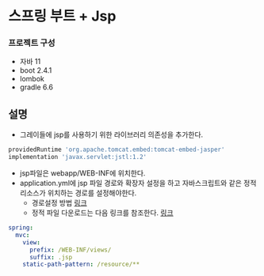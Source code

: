 # 스프링 부트 + Jsp

### 프로젝트 구성
* 자바 11
* boot 2.4.1
* lombok
* gradle 6.6

## 설명
 - 그레이들에 jsp를 사용하기 위한 라이브러리 의존성을 추가한다.
 
```gradle
providedRuntime 'org.apache.tomcat.embed:tomcat-embed-jasper'
implementation 'javax.servlet:jstl:1.2'
```

 - jsp파일은 webapp/WEB-INF에 위치한다.
 - application.yml에 jsp 파일 경로와 확장자 설정을 하고 자바스크립트와 같은 정적 리소스가 위치하는 경로를 설정해야한다.
    - 경로설정 방법 [링크](https://atoz-develop.tistory.com/entry/spring-boot-web-mvc-static-resources)
    - 정적 파일 다운로드는 다음 링크를 참조한다. [링크](https://programmer93.tistory.com/44)
 
```yml
spring:
  mvc:
    view:
      prefix: /WEB-INF/views/
      suffix: .jsp
    static-path-pattern: /resource/**
```
   
